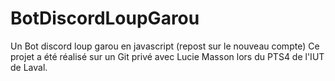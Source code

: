 # BotDiscordLoupGarou
Un Bot discord loup garou en javascript (repost sur le nouveau compte)
Ce projet a été réalisé sur un Git privé avec Lucie Masson lors du PTS4 de l'IUT de Laval.
